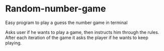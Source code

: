 # Random-number-game
Easy program to play a guess the number game in terminal

Asks user if he wants to play a game, then instructs him
through the rules. After each iteration of the game it
asks the player if he wants to keep playing.
